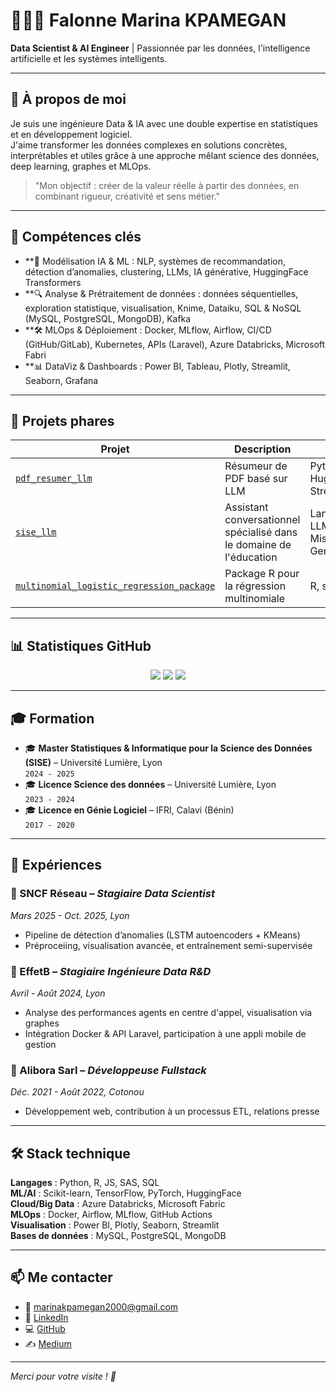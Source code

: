 # 👩🏽‍💻 Falonne Marina KPAMEGAN  
**Data Scientist & AI Engineer** | Passionnée par les données, l'intelligence artificielle et les systèmes intelligents.

---

## 📌 À propos de moi

Je suis une ingénieure Data & IA avec une double expertise en statistiques et en développement logiciel.  
J'aime transformer les données complexes en solutions concrètes, interprétables et utiles grâce à une approche mêlant science des données, deep learning, graphes et MLOps.

> "Mon objectif : créer de la valeur réelle à partir des données, en combinant rigueur, créativité et sens métier."

---

## 🚀 Compétences clés

- **🧠 Modélisation IA & ML : NLP, systèmes de recommandation, détection d’anomalies, clustering, LLMs, IA générative, HuggingFace Transformers
- **🔍 Analyse & Prétraitement de données : données séquentielles, exploration statistique, visualisation, Knime, Dataiku, SQL & NoSQL (MySQL, PostgreSQL, MongoDB), Kafka
- **🛠️ MLOps & Déploiement : Docker, MLflow, Airflow, CI/CD (GitHub/GitLab), Kubernetes, APIs (Laravel), Azure Databricks, Microsoft Fabri
- **📊 DataViz & Dashboards : Power BI, Tableau, Plotly, Streamlit, Seaborn, Grafana


---

## 🧪 Projets phares

| Projet | Description | Techs |
|--------|-------------|-------|
| [`pdf_resumer_llm`](https://github.com/marinaKpamegan/pdf_resumer_llm) | Résumeur de PDF basé sur LLM | Python, HuggingFace, Streamlit |
| [`sise_llm`](https://github.com/marinaKpamegan/sise_llm) | Assistant conversationnel spécialisé dans le domaine de l'éducation | LangChain, LLM, NLP, Mistral & Gemini |
| [`multinomial_logistic_regression_package`](https://github.com/marinaKpamegan/multinomial_logistic_regression_package) | Package R pour la régression multinomiale | R, stats, ML |

---

## 📊 Statistiques GitHub

<p align="center">
  <img src="https://github-readme-stats.vercel.app/api?username=marinaKpamegan&show_icons=true&theme=tokyonight" />
  <img src="https://github-readme-streak-stats.herokuapp.com/?user=marinaKpamegan&theme=tokyonight" />
  <img src="https://github-readme-stats.vercel.app/api/top-langs/?username=marinaKpamegan&layout=compact&theme=tokyonight" />
</p>

---

## 🎓 Formation

- 🎓 **Master Statistiques & Informatique pour la Science des Données (SISE)** – Université Lumière, Lyon  
  `2024 - 2025`
- 🎓 **Licence Science des données** – Université Lumière, Lyon  
  `2023 - 2024`
- 🎓 **Licence en Génie Logiciel** – IFRI, Calavi (Bénin)  
  `2017 - 2020`

---

## 💼 Expériences

### 🔸 SNCF Réseau – *Stagiaire Data Scientist*  
_Mars 2025 - Oct. 2025, Lyon_  
- Pipeline de détection d’anomalies (LSTM autoencoders + KMeans)  
- Préproceiing, visualisation avancée, et entraînement semi-supervisée

### 🔸 EffetB – *Stagiaire Ingénieure Data R&D*  
_Avril - Août 2024, Lyon_  
- Analyse des performances agents en centre d'appel, visualisation via graphes  
- Intégration Docker & API Laravel, participation à une appli mobile de gestion

### 🔸 Alibora Sarl – *Développeuse Fullstack*  
_Déc. 2021 - Août 2022, Cotonou_  
- Développement web, contribution à un processus ETL, relations presse

---

## 🛠️ Stack technique

**Langages** : Python, R, JS, SAS, SQL  
**ML/AI** : Scikit-learn, TensorFlow, PyTorch, HuggingFace  
**Cloud/Big Data** : Azure Databricks, Microsoft Fabric  
**MLOps** : Docker, Airflow, MLflow, GitHub Actions  
**Visualisation** : Power BI, Plotly, Seaborn, Streamlit  
**Bases de données** : MySQL, PostgreSQL, MongoDB

---

## 📫 Me contacter

- 📧 [marinakpamegan2000@gmail.com](mailto:marinakpamegan2000@gmail.com)  
- 🔗 [LinkedIn](https://linkedin.com/in/falonne-kpamegan)  
- 💻 [GitHub](https://github.com/marinaKpamegan)  
- ✍️ [Medium](https://medium.com/@falonnekpamegan)

---

*Merci pour votre visite ! 🚀*
